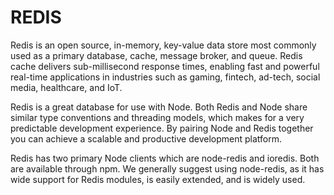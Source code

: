# REDIS

Redis is an open source, in-memory, key-value data store most commonly used as a primary database, cache, message broker, and queue. Redis cache delivers sub-millisecond response times, enabling fast and powerful real-time applications in industries such as gaming, fintech, ad-tech, social media, healthcare, and IoT.

Redis is a great database for use with Node. Both Redis and Node share similar type conventions and threading models, which makes for a very predictable development experience. By pairing Node and Redis together you can achieve a scalable and productive development platform.

Redis has two primary Node clients which are node-redis and ioredis. Both are available through npm. We generally suggest using node-redis, as it has wide support for Redis modules, is easily extended, and is widely used.